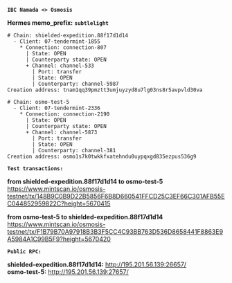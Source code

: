 **`IBC Namada <> Osmosis`**

**Hermes memo_prefix:** **`subtlelight`**
```
# Chain: shielded-expedition.88f17d1d14
  - Client: 07-tendermint-1855
    * Connection: connection-807
      | State: OPEN
      | Counterparty state: OPEN
      + Channel: channel-533
        | Port: transfer
        | State: OPEN
        | Counterparty: channel-5987
Creation address: tnam1qq39pmztt3umjuyzyd8u7lg03ns8r5avpvld30va
```
```
# Chain: osmo-test-5
  - Client: 07-tendermint-2336
    * Connection: connection-2190
      | State: OPEN
      | Counterparty state: OPEN
      + Channel: channel-5873
        | Port: transfer
        | State: OPEN
        | Counterparty: channel-381
Creation address: osmo1s7k0twkkfxatehndu0uypqxgd835ezpus536g9
```

**`Test transactions:`**

**from shielded-expedition.88f17d1d14 to osmo-test-5**   
https://www.mintscan.io/osmosis-testnet/tx/148B9C0B9D22B5856F6B8D660541FFCD25C3EF66C301AFB55EC044852959822C?height=5670415

**from osmo-test-5 to shielded-expedition.88f17d1d14**  
https://www.mintscan.io/osmosis-testnet/tx/F1B79B70A97918B3B3F5CC4C93BB763D536D8658441F8863E9A5984A1C99B5F9?height=5670420

**`Public RPC:`**

**shielded-expedition.88f17d1d14:** http://195.201.56.139:26657/   
**osmo-test-5:** http://195.201.56.139:27657/
